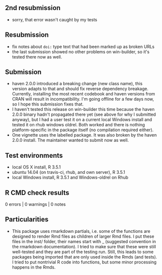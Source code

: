## 2nd resubmission
* sorry, that error wasn't caught by my tests

## Resubmission
* fix notes about `doi:` type text that had been marked up as broken URLs
* the last submission showed no other problems on win-builder, so it's tested 
there now as well.

## Submission
* haven 2.0.0 introduced a breaking change (new class name), this version
adapts to that and should fix reverse dependency breakage. Currently, installing
the most recent codebook and haven versions from CRAN will result in 
incompatibility. I'm going offline for a few days now, so I hope this submission
fixes that.
* I haven't tested this release on win-builder this time because the haven 2.0.0 
binary hadn't propagated there yet (see above for why I submitted anyway), 
but I had a user test it on a current local Windows install and tested it on 
rhub windows oldrel. Both worked and there is nothing platform-specific in the 
package itself (no compilation required either).
* One vignette uses the labelled package. It was also broken by the haven 2.0.0 
install. The maintainer wanted to submit now as well.

## Test environments
* local OS X install, R 3.5.1
* ubuntu 14.04 (on travis-ci, rhub, and own server), R 3.5.1
* local Windows install, R 3.5.1 and Windows-oldrel on Rhub

## R CMD check results

0 errors | 0 warnings | 0 notes

## Particularities
* This package uses rmarkdown partials, i.e. some of the functions are designed
  to render Rmd files as children of larger Rmd files. I put these files in
  the inst/ folder, their names start with _ (suggested convention in the
  rmarkdown documentation).
  I tried to make sure that these were still well-tested and they are part 
  of the testing run. Still, this leads to some packages being imported that are
  only used inside the Rmds (and tests). I tried to put nontrivial R code into 
  functions, but some minor processing happens in the Rmds.
  
